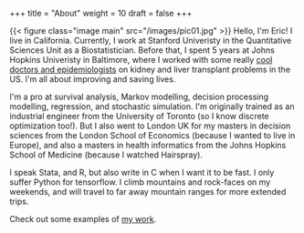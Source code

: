 +++
title = "About"
weight = 10
draft = false
+++

{{< figure class="image main" src="/images/pic01.jpg" >}}
Hello, I'm Eric! I live in California. Currently, I work at Stanford Univeristy in the Quantitative Sciences Unit as a Biostatistician.  Before that, I spent 5 years at Johns Hopkins Univeristy in Baltimore, where I worked with some really [cool doctors and epidemiologists](https://transplantepi.org/) on kidney and liver transplant problems in the US.  I'm all about improving and saving lives.

I'm a pro at survival analysis, Markov modelling, decision processing modelling, regression, and stochastic simulation. I'm originally trained as an industrial engineer from the University of Toronto (so I know discrete optimization too!). But I also went to London UK for my masters in decision sciences from the London School of Economics (because I wanted to live in Europe), and also a masters in health informatics from the Johns Hopkins School of Medicine (because I watched Hairspray).

I speak Stata, and R, but also write in C when I want it to be fast. I only suffer Python for tensorflow.  I climb mountains and rock-faces on my weekends, and will travel to far away mountain ranges for more extended trips.

Check out some examples of [my work](#work).
